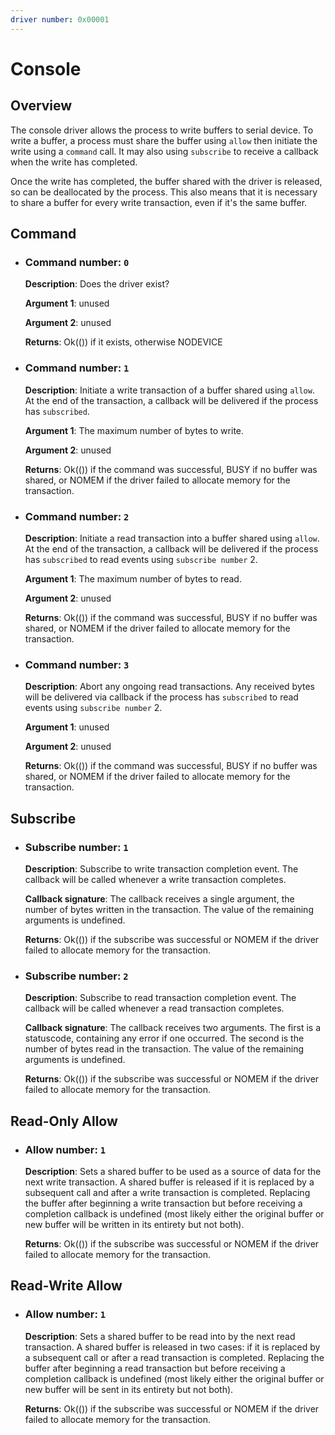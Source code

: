 ```yaml
---
driver number: 0x00001
---
```


# Console

## Overview

The console driver allows the process to write buffers to serial device. To
write a buffer, a process must share the buffer using `allow` then initiate the
write using a `command` call. It may also using `subscribe` to receive a
callback when the write has completed.

Once the write has completed, the buffer shared with the driver is released, so
can be deallocated by the process. This also means that it is necessary to
share a buffer for every write transaction, even if it's the same buffer.

## Command

  * ### Command number: `0`

    **Description**: Does the driver exist?

    **Argument 1**: unused

    **Argument 2**: unused

    **Returns**: Ok(()) if it exists, otherwise NODEVICE

  * ### Command number: `1`

    **Description**: Initiate a write transaction of a buffer shared using `allow`.
    At the end of the transaction, a callback will be delivered if the process
    has `subscribed`.

    **Argument 1**: The maximum number of bytes to write.

    **Argument 2**: unused

    **Returns**: Ok(()) if the command was successful, BUSY if no buffer was
    shared, or NOMEM if the driver failed to allocate memory for the
    transaction.

  * ### Command number: `2`

    **Description**: Initiate a read transaction into a buffer shared using `allow`.
    At the end of the transaction, a callback will be delivered if the process
    has `subscribed` to read events using `subscribe number` 2.

    **Argument 1**: The maximum number of bytes to read.

    **Argument 2**: unused

    **Returns**: Ok(()) if the command was successful, BUSY if no buffer was
    shared, or NOMEM if the driver failed to allocate memory for the
    transaction.

  * ### Command number: `3`

    **Description**: Abort any ongoing read transactions.
    Any received bytes will be delivered via callback if the process
    has `subscribed` to read events using `subscribe number` 2.

    **Argument 1**: unused

    **Argument 2**: unused

    **Returns**: Ok(()) if the command was successful, BUSY if no buffer was
    shared, or NOMEM if the driver failed to allocate memory for the
    transaction.

## Subscribe

  * ### Subscribe number: `1`

    **Description**: Subscribe to write transaction completion event. The
    callback will be called whenever a write transaction completes.

    **Callback signature**: The callback receives a single argument, the number
    of bytes written in the transaction. The value of the remaining arguments
    is undefined.

    **Returns**: Ok(()) if the subscribe was successful or NOMEM if the
    driver failed to allocate memory for the transaction.

  * ### Subscribe number: `2`

    **Description**: Subscribe to read transaction completion event. The
    callback will be called whenever a read transaction completes.

    **Callback signature**: The callback receives two arguments. The first
    is a statuscode, containing any error if one occurred. The second is the
    number of bytes read in the transaction. The value of the remaining arguments
    is undefined.

    **Returns**: Ok(()) if the subscribe was successful or NOMEM if the
    driver failed to allocate memory for the transaction.

## Read-Only Allow

  * ### Allow number: `1`

    **Description**: Sets a shared buffer to be used as a source of data for
    the next write transaction. A shared buffer is released if it is replaced
    by a subsequent call and after a write transaction is completed. Replacing
    the buffer after beginning a write transaction but before receiving a
    completion callback is undefined (most likely either the original buffer or
    new buffer will be written in its entirety but not both).

    **Returns**: Ok(()) if the subscribe was successful or NOMEM if the
    driver failed to allocate memory for the transaction.

## Read-Write Allow
  * ### Allow number: `1`

    **Description**: Sets a shared buffer to be read into by the next read
    transaction. A shared buffer is released in two cases: if it is replaced by
    a subsequent call or after a read transaction is completed. Replacing the
    buffer after beginning a read transaction but before receiving a completion
    callback is undefined (most likely either the original buffer or new buffer
    will be sent in its entirety but not both).

    **Returns**: Ok(()) if the subscribe was successful or NOMEM if the
    driver failed to allocate memory for the transaction.

